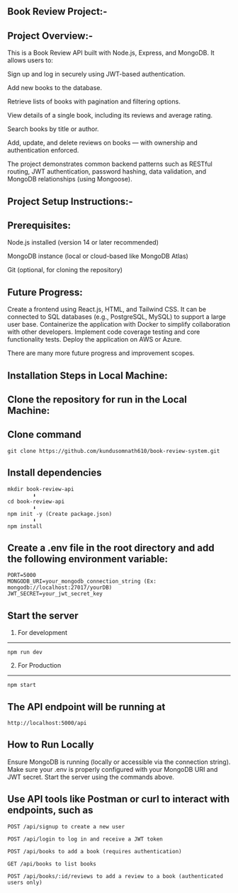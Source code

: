 Book Review Project:-
--------------------
Project Overview:-
------------------

This is a Book Review API built with Node.js, Express, and MongoDB. It allows users to:

Sign up and log in securely using JWT-based authentication.

Add new books to the database.

Retrieve lists of books with pagination and filtering options.

View details of a single book, including its reviews and average rating.

Search books by title or author.

Add, update, and delete reviews on books — with ownership and authentication enforced.

The project demonstrates common backend patterns such as RESTful routing, JWT authentication, password hashing, data validation, and MongoDB relationships (using Mongoose).





Project Setup Instructions:-
---------------------------
Prerequisites:
---------------
Node.js installed (version 14 or later recommended)

MongoDB instance (local or cloud-based like MongoDB Atlas)

Git (optional, for cloning the repository)

Future Progress:
-----------------

Create a frontend using React.js, HTML, and Tailwind CSS.
It can be connected to SQL databases (e.g., PostgreSQL, MySQL) to support a large user base.
Containerize the application with Docker to simplify collaboration with other developers.
Implement code coverage testing and core functionality tests.
Deploy the application on AWS or Azure.

There are many more future progress and improvement scopes.


Installation Steps in Local Machine:
--------------------
Clone the repository for run in the Local Machine:
---------------------------------------------------
Clone command
-----------------
    git clone https://github.com/kundusomnath610/book-review-system.git

Install dependencies
------------------------
    mkdir book-review-api
            ⬇️
    cd book-review-api
            ⬇️
    npm init -y (Create package.json)
            ⬇️
    npm install




Create a .env file in the root directory and add the following environment variable:
-------------------
    PORT=5000
    MONGODB_URI=your_mongodb_connection_string (Ex: mongodb://localhost:27017/yourDB)
    JWT_SECRET=your_jwt_secret_key

Start the server
--------------------
1. For development
---------------------
    npm run dev

2. For Production
-----------------
    npm start

The API endpoint will be running at
---------------------------------
    http://localhost:5000/api

How to Run Locally
-------------------
Ensure MongoDB is running (locally or accessible via the connection string).
Make sure your .env is properly configured with your MongoDB URI and JWT secret.
Start the server using the commands above.

Use API tools like Postman or curl to interact with endpoints, such as
------------------------------------------------------------------------

    POST /api/signup to create a new user

    POST /api/login to log in and receive a JWT token

    POST /api/books to add a book (requires authentication)

    GET /api/books to list books

    POST /api/books/:id/reviews to add a review to a book (authenticated users only)
   


